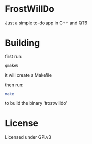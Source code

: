 # FrostWillDo
Just a simple to-do app in C++ and QT6

# Building
first run:
```bash
qmake6
```
it will create a Makefile

then run:
```bash
make
```
to build the binary 'frostwilldo'

# License
Licensed under GPLv3
